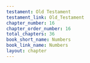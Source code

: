 ```yaml
---
testament: Old Testament
testament_link: Old_Testament
chapter_number: 16
chapter_order_number: 16
total_chapters: 36
book_short_name: Numbers
book_link_name: Numbers
layout: chapter
---
```

